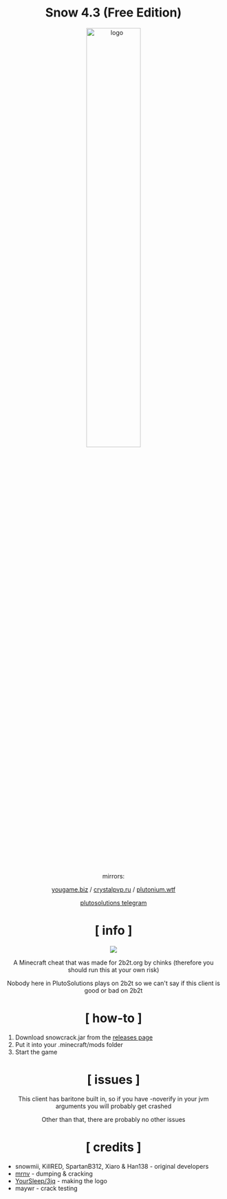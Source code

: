 <div align="center">

# Snow 4.3 (Free Edition)

<img src="https://crystalpvp.ru/snow/logo.png" alt="logo" width="50%" />

mirrors:

[yougame.biz](https://yougame.biz/threads/) / [crystalpvp.ru](https://crystalpvp.ru/snow/) / [plutonium.wtf](https://plutonium.wtf/snow/)

[plutosolutions telegram](https://t.me/plutosolutions)

# [ info ]

![](https://i.imgur.com/DroawqE.png)

A Minecraft cheat that was made for 2b2t.org by chinks (therefore you should run this at your own risk)

Nobody here in PlutoSolutions plays on 2b2t so we can't say if this client is good or bad on 2b2t

# [ how-to ]

</div>

1. Download snowcrack.jar from the [releases page](https://github.com/PlutoSolutions/Snow/releases)
0. Put it into your .minecraft/mods folder
0. Start the game

<div align="center">

# [ issues ]

This client has baritone built in, so if you have -noverify in your jvm arguments you will probably get crashed

Other than that, there are probably no other issues

# [ credits ]

</div>

+ snowmii, KillRED, SpartanB312, Xiaro & Han138 - original developers
+ [mrnv](https://github.com/mr-nv) - dumping & cracking
+ [YourSleep/3jq](https://github.com/3jq) - making the logo
+ maywr - crack testing
